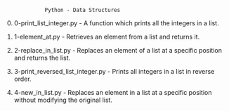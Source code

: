 			     Python - Data Structures
0. 0-print_list_integer.py - A function which prints all the integers in a list.

1. 1-element_at.py - Retrieves an element from a list and returns it.

2. 2-replace_in_list.py - Replaces an element of a list at a specific position and returns the list.

3. 3-print_reversed_list_integer.py - Prints all integers in a list in reverse order.

4. 4-new_in_list.py - Replaces an element in a list at a specific position without modifying the original list.
